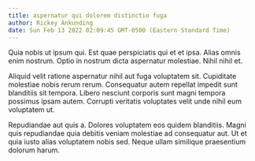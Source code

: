 ```yaml
---
title: aspernatur qui dolorem distinctio fuga
author: Rickey Ankunding
date: Sun Feb 13 2022 02:09:45 GMT-0500 (Eastern Standard Time)
---
```

Quia nobis ut ipsum qui. Est quae perspiciatis qui et et ipsa. Alias omnis enim nostrum. Optio in nostrum dicta aspernatur molestiae. Nihil nihil et.

 Aliquid velit ratione aspernatur nihil aut fuga voluptatem sit. Cupiditate molestiae nobis rerum rerum. Consequatur autem repellat impedit sunt blanditiis sit tempora. Libero nesciunt corporis sunt magni tempora possimus ipsam autem. Corrupti veritatis voluptates velit unde nihil eum voluptatem ut.

 Repudiandae aut quis a. Dolores voluptatem eos quidem blanditiis. Magni quis repudiandae quia debitis veniam molestiae ad consequatur aut. Ut et quia iusto alias voluptatem nobis sed. Neque ullam similique praesentium dolorum harum.